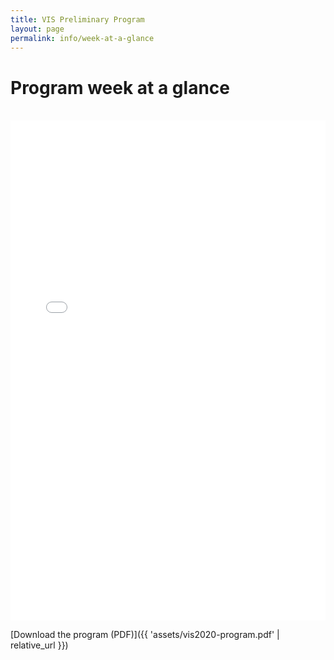 ```yaml
---
title: VIS Preliminary Program
layout: page
permalink: info/week-at-a-glance
---
```


# Program week at a glance

<br/>
<embed src="{{ 'assets/vis2020-program.pdf' | relative_url }}" type="application/pdf" width="100%" height="800px" />
<br/>

[Download the program (PDF)]({{ 'assets/vis2020-program.pdf' | relative_url }})


